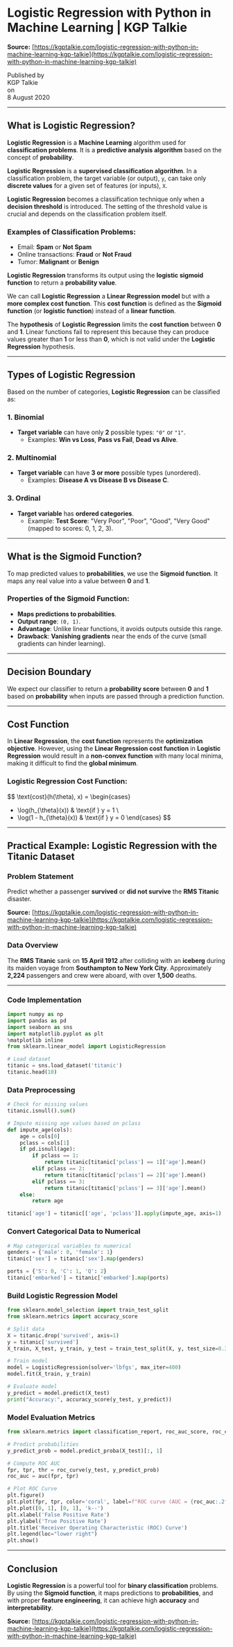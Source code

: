 # Logistic Regression with Python in Machine Learning | KGP Talkie  
**Source:** [https://kgptalkie.com/logistic-regression-with-python-in-machine-learning-kgp-talkie](https://kgptalkie.com/logistic-regression-with-python-in-machine-learning-kgp-talkie)  

Published by  
KGP Talkie  
on  
8 August 2020  

---

## What is Logistic Regression?

**Logistic Regression** is a **Machine Learning** algorithm used for **classification problems**. It is a **predictive analysis algorithm** based on the concept of **probability**.  

**Logistic Regression** is a **supervised classification algorithm**. In a classification problem, the target variable (or output), `y`, can take only **discrete values** for a given set of features (or inputs), `X`.  

**Logistic Regression** becomes a classification technique only when a **decision threshold** is introduced. The setting of the threshold value is crucial and depends on the classification problem itself.  

### Examples of Classification Problems:
- Email: **Spam** or **Not Spam**  
- Online transactions: **Fraud** or **Not Fraud**  
- Tumor: **Malignant** or **Benign**  

**Logistic Regression** transforms its output using the **logistic sigmoid function** to return a **probability value**.  

We can call **Logistic Regression** a **Linear Regression model** but with a **more complex cost function**. This **cost function** is defined as the **Sigmoid function** (or **logistic function**) instead of a **linear function**.  

The **hypothesis** of **Logistic Regression** limits the **cost function** between **0** and **1**. Linear functions fail to represent this because they can produce values greater than **1** or less than **0**, which is not valid under the **Logistic Regression** hypothesis.  

---

## Types of Logistic Regression

Based on the number of categories, **Logistic Regression** can be classified as:

### 1. **Binomial**
- **Target variable** can have only **2** possible types: `"0"` or `"1"`.  
  - Examples: **Win vs Loss**, **Pass vs Fail**, **Dead vs Alive**.

### 2. **Multinomial**
- **Target variable** can have **3 or more** possible types (unordered).  
  - Examples: **Disease A vs Disease B vs Disease C**.

### 3. **Ordinal**
- **Target variable** has **ordered categories**.  
  - Example: **Test Score**: "Very Poor", "Poor", "Good", "Very Good" (mapped to scores: 0, 1, 2, 3).

---

## What is the Sigmoid Function?

To map predicted values to **probabilities**, we use the **Sigmoid function**. It maps any real value into a value between **0** and **1**.  

### Properties of the Sigmoid Function:
- **Maps predictions to probabilities**.
- **Output range**: `(0, 1)`.
- **Advantage**: Unlike linear functions, it avoids outputs outside this range.
- **Drawback**: **Vanishing gradients** near the ends of the curve (small gradients can hinder learning).

---

## Decision Boundary

We expect our classifier to return a **probability score** between **0** and **1** based on **probability** when inputs are passed through a prediction function.

---

## Cost Function

In **Linear Regression**, the **cost function** represents the **optimization objective**. However, using the **Linear Regression cost function** in **Logistic Regression** would result in a **non-convex function** with many local minima, making it difficult to find the **global minimum**.

### Logistic Regression Cost Function:
$$
\text{cost}(h(\theta), x) =
\begin{cases}
- \log(h_{\theta}(x)) & \text{if } y = 1 \\
- \log(1 - h_{\theta}(x)) & \text{if } y = 0
\end{cases}
$$

---

## Practical Example: Logistic Regression with the Titanic Dataset

### Problem Statement
Predict whether a passenger **survived** or **did not survive** the **RMS Titanic** disaster.

**Source:** [https://kgptalkie.com/logistic-regression-with-python-in-machine-learning-kgp-talkie](https://kgptalkie.com/logistic-regression-with-python-in-machine-learning-kgp-talkie)  

### Data Overview
The **RMS Titanic** sank on **15 April 1912** after colliding with an **iceberg** during its maiden voyage from **Southampton to New York City**. Approximately **2,224** passengers and crew were aboard, with over **1,500** deaths.

---

### Code Implementation

```python
import numpy as np
import pandas as pd
import seaborn as sns
import matplotlib.pyplot as plt
%matplotlib inline
from sklearn.linear_model import LogisticRegression

# Load dataset
titanic = sns.load_dataset('titanic')
titanic.head(10)
```

### Data Preprocessing

```python
# Check for missing values
titanic.isnull().sum()

# Impute missing age values based on pclass
def impute_age(cols):
    age = cols[0]
    pclass = cols[1]
    if pd.isnull(age):
        if pclass == 1:
            return titanic[titanic['pclass'] == 1]['age'].mean()
        elif pclass == 2:
            return titanic[titanic['pclass'] == 2]['age'].mean()
        elif pclass == 3:
            return titanic[titanic['pclass'] == 3]['age'].mean()
    else:
        return age

titanic['age'] = titanic[['age', 'pclass']].apply(impute_age, axis=1)
```

### Convert Categorical Data to Numerical

```python
# Map categorical variables to numerical
genders = {'male': 0, 'female': 1}
titanic['sex'] = titanic['sex'].map(genders)

ports = {'S': 0, 'C': 1, 'Q': 2}
titanic['embarked'] = titanic['embarked'].map(ports)
```

### Build Logistic Regression Model

```python
from sklearn.model_selection import train_test_split
from sklearn.metrics import accuracy_score

# Split data
X = titanic.drop('survived', axis=1)
y = titanic['survived']
X_train, X_test, y_train, y_test = train_test_split(X, y, test_size=0.33, random_state=42)

# Train model
model = LogisticRegression(solver='lbfgs', max_iter=400)
model.fit(X_train, y_train)

# Evaluate model
y_predict = model.predict(X_test)
print("Accuracy:", accuracy_score(y_test, y_predict))
```

### Model Evaluation Metrics

```python
from sklearn.metrics import classification_report, roc_auc_score, roc_curve, auc

# Predict probabilities
y_predict_prob = model.predict_proba(X_test)[:, 1]

# Compute ROC AUC
fpr, tpr, thr = roc_curve(y_test, y_predict_prob)
roc_auc = auc(fpr, tpr)

# Plot ROC Curve
plt.figure()
plt.plot(fpr, tpr, color='coral', label=f"ROC curve (AUC = {roc_auc:.2f})")
plt.plot([0, 1], [0, 1], 'k--')
plt.xlabel('False Positive Rate')
plt.ylabel('True Positive Rate')
plt.title('Receiver Operating Characteristic (ROC) Curve')
plt.legend(loc="lower right")
plt.show()
```

---

## Conclusion

**Logistic Regression** is a powerful tool for **binary classification** problems. By using the **Sigmoid function**, it maps predictions to **probabilities**, and with proper **feature engineering**, it can achieve high **accuracy** and **interpretability**.

**Source:** [https://kgptalkie.com/logistic-regression-with-python-in-machine-learning-kgp-talkie](https://kgptalkie.com/logistic-regression-with-python-in-machine-learning-kgp-talkie)